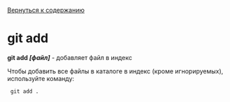 [Вернуться к содержанию](./readme.md)
# git add

**git add *[файл]*** - добавляет файл в индекс

Чтобы добавить все файлы в каталоге в индекс (кроме игнорируемых), используйте команду:

```
 git add .
```
